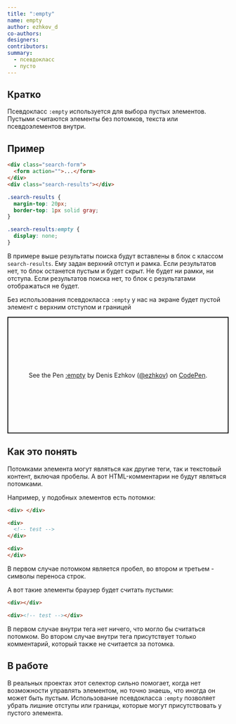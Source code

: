 ```yaml
---
title: ":empty"
name: empty
author: ezhkov_d
co-authors:
designers:
contributors:
summary:
  - псевдокласс
  - пусто
---
```


## Кратко

Псевдокласс `:empty` используется для выбора пустых элементов. Пустыми считаются элементы без потомков, текста или псевдоэлементов внутри.

## Пример

```html
<div class="search-form">
  <form action="">...</form>
</div>
<div class="search-results"></div>
```

```css
.search-results {
  margin-top: 20px;
  border-top: 1px solid gray;
}

.search-results:empty {
  display: none;
}
```

В примере выше результаты поиска будут вставлены в блок с классом `search-results`. Ему задан верхний отступ и рамка. 
Если результатов нет, то блок останется пустым и будет скрыт. Не будет ни рамки, ни отступа.
Если результатов поиска нет, то блок с результатами отображаться не будет.

Без использования псевдокласса `:empty` у нас на экране будет пустой элемент с верхним отступом и границей

<p class="codepen" data-height="265" data-theme-id="light" data-default-tab="html,result" data-user="ezhkov" data-slug-hash="poNzKJr" style="height: 265px; box-sizing: border-box; display: flex; align-items: center; justify-content: center; border: 2px solid; margin: 1em 0; padding: 1em;" data-pen-title=":empty">
  <span>See the Pen <a href="https://codepen.io/ezhkov/pen/poNzKJr">
  :empty</a> by Denis Ezhkov (<a href="https://codepen.io/ezhkov">@ezhkov</a>)
  on <a href="https://codepen.io">CodePen</a>.</span>
</p>

<script async src="https://cpwebassets.codepen.io/assets/embed/ei.js"></script>

## Как это понять

Потомками элемента могут являться как другие теги, так и текстовый контент, включая пробелы. А вот HTML-комментарии не будут являться потомками.

Например, у подобных элементов есть потомки:

```html
<div> </div>

<div>
  <!-- test -->
</div>

<div>
</div>
```

В первом случае потомком является пробел, во втором и третьем - символы переноса строк.

А вот такие элементы браузер будет считать пустыми:

```html
<div></div>

<div><!-- test --></div>
```

В первом случае внутри тега нет ничего, что могло бы считаться потомком. Во втором случае внутри тега присутствует только комментарий, который также не считается за потомка.

## В работе

В реальных проектах этот селектор сильно помогает, когда нет возможности управлять элементом, но точно знаешь, что иногда он может быть пустым. Использование псевдокласса `:empty` позволяет убрать лишние отступы или границы, которые могут присутствовать у пустого элемента.
